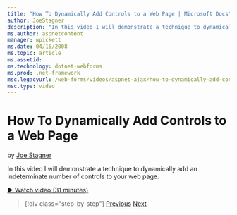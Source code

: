 ```yaml
---
title: "How To Dynamically Add Controls to a Web Page | Microsoft Docs"
author: JoeStagner
description: "In this video I will demonstrate a technique to dynamically add an indeterminate number of controls to your web page."
ms.author: aspnetcontent
manager: wpickett
ms.date: 04/16/2008
ms.topic: article
ms.assetid: 
ms.technology: dotnet-webforms
ms.prod: .net-framework
msc.legacyurl: /web-forms/videos/aspnet-ajax/how-to-dynamically-add-controls-to-a-web-page
msc.type: video
---
```

How To Dynamically Add Controls to a Web Page
====================
by [Joe Stagner](https://github.com/JoeStagner)

In this video I will demonstrate a technique to dynamically add an indeterminate number of controls to your web page.

[&#9654; Watch video (31 minutes)](https://channel9.msdn.com/Blogs/ASP-NET-Site-Videos/how-to-dynamically-add-controls-to-a-web-page)

>[!div class="step-by-step"]
[Previous](how-to-dynamically-change-css-using-the-aspnet-ajax-updatepanel.md)
[Next](set-up-your-development-environment-for-aspnet-35.md)
